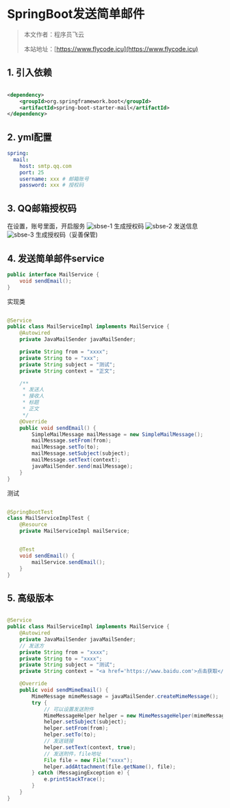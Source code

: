 # SpringBoot发送简单邮件
> 本文作者：程序员飞云
>
> 本站地址：[https://www.flycode.icu](https://www.flycode.icu)

## 1. 引入依赖

```xml

<dependency>
    <groupId>org.springframework.boot</groupId>
    <artifactId>spring-boot-starter-mail</artifactId>
</dependency>
```

## 2. yml配置

```yaml
spring:
  mail:
    host: smtp.qq.com
    port: 25
    username: xxx # 邮箱账号
    password: xxx # 授权码
```

## 3. QQ邮箱授权码

在设置，账号里面，开启服务
![sbse-1](http://cdn.flycode.icu/codeCenterImg/sbse-1.png)
生成授权码
![sbse-2](http://cdn.flycode.icu/codeCenterImg/sbse-2.png)
发送信息
![sbse-3](http://cdn.flycode.icu/codeCenterImg/sbse-3.png)
生成授权码（妥善保管)

## 4. 发送简单邮件service

```java
public interface MailService {
    void sendEmail();
}
```

实现类

```java

@Service
public class MailServiceImpl implements MailService {
    @Autowired
    private JavaMailSender javaMailSender;

    private String from = "xxxx";
    private String to = "xxx";
    private String subject = "测试";
    private String context = "正文";

    /**
     * 发送人
     * 接收人
     * 标题
     * 正文
     */
    @Override
    public void sendEmail() {
        SimpleMailMessage mailMessage = new SimpleMailMessage();
        mailMessage.setFrom(from);
        mailMessage.setTo(to);
        mailMessage.setSubject(subject);
        mailMessage.setText(context);
        javaMailSender.send(mailMessage);
    }
}
```

测试

```java

@SpringBootTest
class MailServiceImplTest {
    @Resource
    private MailServiceImpl mailService;


    @Test
    void sendEmail() {
        mailService.sendEmail();
    }
}
```

## 5. 高级版本

```java

@Service
public class MailServiceImpl implements MailService {
    @Autowired
    private JavaMailSender javaMailSender;
    // 发送方
    private String from = "xxxx";
    private String to = "xxxx";
    private String subject = "测试";
    private String context = "<a href='https://www.baidu.com'>点击获取</a>";

    @Override
    public void sendMimeEmail() {
        MimeMessage mimeMessage = javaMailSender.createMimeMessage();
        try {
            // 可以设置发送附件
            MimeMessageHelper helper = new MimeMessageHelper(mimeMessage, true);
            helper.setSubject(subject);
            helper.setFrom(from);
            helper.setTo(to);
            // 发送链接
            helper.setText(context, true);
            // 发送附件，file地址
            File file = new File("xxxx");
            helper.addAttachment(file.getName(), file);
        } catch (MessagingException e) {
            e.printStackTrace();
        }
    }
}
```